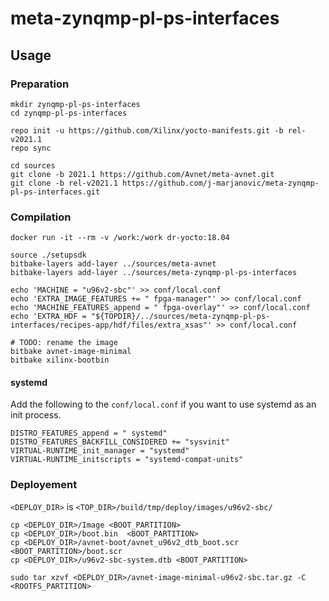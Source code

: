 # meta-zynqmp-pl-ps-interfaces

## Usage

### Preparation

```
mkdir zynqmp-pl-ps-interfaces
cd zynqmp-pl-ps-interfaces

repo init -u https://github.com/Xilinx/yocto-manifests.git -b rel-v2021.1
repo sync

cd sources
git clone -b 2021.1 https://github.com/Avnet/meta-avnet.git
git clone -b rel-v2021.1 https://github.com/j-marjanovic/meta-zynqmp-pl-ps-interfaces.git
```

### Compilation

```
docker run -it --rm -v /work:/work dr-yocto:18.04

source ./setupsdk
bitbake-layers add-layer ../sources/meta-avnet
bitbake-layers add-layer ../sources/meta-zynqmp-pl-ps-interfaces

echo 'MACHINE = "u96v2-sbc"' >> conf/local.conf
echo 'EXTRA_IMAGE_FEATURES += " fpga-manager"' >> conf/local.conf
echo 'MACHINE_FEATURES_append = " fpga-overlay"' >> conf/local.conf
echo 'EXTRA_HDF = "${TOPDIR}/../sources/meta-zynqmp-pl-ps-interfaces/recipes-app/hdf/files/extra_xsas"' >> conf/local.conf

# TODO: rename the image
bitbake avnet-image-minimal
bitbake xilinx-bootbin
```

#### systemd

Add the following to the `conf/local.conf` if you want to use systemd as an init process.

```
DISTRO_FEATURES_append = " systemd"
DISTRO_FEATURES_BACKFILL_CONSIDERED += "sysvinit"
VIRTUAL-RUNTIME_init_manager = "systemd"
VIRTUAL-RUNTIME_initscripts = "systemd-compat-units"
```

### Deployement

`<DEPLOY_DIR>` is `<TOP_DIR>/build/tmp/deploy/images/u96v2-sbc/`

```
cp <DEPLOY_DIR>/Image <BOOT_PARTITION>
cp <DEPLOY_DIR>/boot.bin  <BOOT_PARTITION>
cp <DEPLOY_DIR>/avnet-boot/avnet_u96v2_dtb_boot.scr <BOOT_PARTITION>/boot.scr
cp <DEPLOY_DIR>/u96v2-sbc-system.dtb <BOOT_PARTITION>

sudo tar xzvf <DEPLOY_DIR>/avnet-image-minimal-u96v2-sbc.tar.gz -C <ROOTFS_PARTITION>
```
